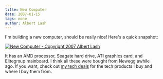 ```yaml
---
title: New Computer
date: 2007-01-15
tags: none
author: Albert Lash
---
```

I'm building a new computer, should be really nice! Here's a quick snapshot:

<a class="imagelink" href="http://www-sa.evenserver.com/s/img/2007/01/img_0117.JPG" title="New Computer - Copyright 2007 Albert Lash">
<img id="image203" src="http://www-sa.evenserver.com/s/img/2007/01/img_0117.thumbnail.JPG" alt="New Computer - Copyright 2007 Albert Lash" /></a>

It has an AMD processor, Seagate hard drive, ATI graphics card, and Elitegroup mainboard. I think all these were bought from Newegg awhile ago. If you want, check out <a href="http://www.my-tech-deals.com/">my tech deals</a> for the tech products I buy and where I buy them from.

